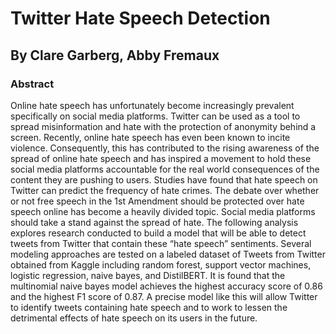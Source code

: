 # Twitter Hate Speech Detection

## By Clare Garberg, Abby Fremaux

### Abstract

Online hate speech has unfortunately become increasingly prevalent specifically on social media platforms. Twitter can be used as a tool to spread misinformation and hate with the protection of anonymity behind a screen. Recently, online hate speech has even been known to incite violence. Consequently, this has contributed to the rising awareness of the spread of online hate speech and has inspired a movement to hold these social media platforms accountable for the real world consequences of the content they are pushing to users. Studies have found that hate speech on Twitter can predict the frequency of hate crimes. The debate over whether or not free speech in the 1st Amendment should be protected over hate speech online has become a heavily divided topic. Social media platforms should take a stand against the spread of hate. The following analysis explores research conducted to build a model that will be able to detect tweets from Twitter that contain these “hate speech” sentiments. Several modeling approaches are tested on a labeled dataset of Tweets from Twitter obtained from Kaggle including random forest, support vector machines, logistic regression, naive bayes, and DistilBERT. It is found that the multinomial naive bayes model achieves the highest accuracy score of 0.86 and the highest F1 score of 0.87. A precise model like this will allow Twitter to identify tweets containing hate speech and to work to lessen the detrimental effects of hate speech on its users in the future. 

